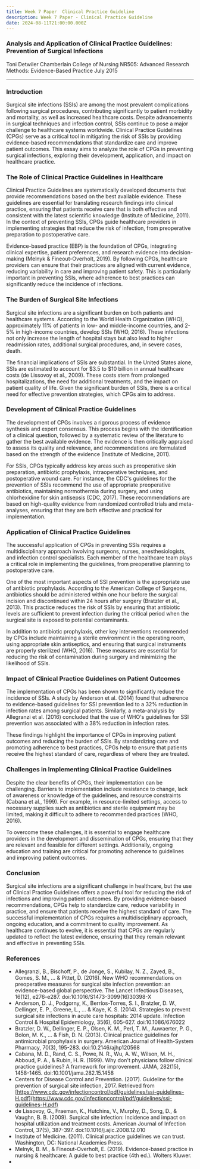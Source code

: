 ```yaml
---
title: Week 7 Paper  Clinical Practice Guideline
description: Week 7 Paper - Clinical Practice Guideline
date: 2024-08-11T21:00:00.000Z
---
```


### Analysis and Application of Clinical Practice Guidelines: Prevention of Surgical Infections

Toni Detwiler
Chamberlain College of Nursing
NR505: Advanced Research Methods: Evidence-Based Practice
July 2015

***

### Introduction

Surgical site infections (SSIs) are among the most prevalent complications following surgical procedures, contributing significantly to patient morbidity and mortality, as well as increased healthcare costs. Despite advancements in surgical techniques and infection control, SSIs continue to pose a major challenge to healthcare systems worldwide. Clinical Practice Guidelines (CPGs) serve as a critical tool in mitigating the risk of SSIs by providing evidence-based recommendations that standardize care and improve patient outcomes. This essay aims to analyze the role of CPGs in preventing surgical infections, exploring their development, application, and impact on healthcare practice.

### The Role of Clinical Practice Guidelines in Healthcare

Clinical Practice Guidelines are systematically developed documents that provide recommendations based on the best available evidence. These guidelines are essential for translating research findings into clinical practice, ensuring that patients receive care that is both effective and consistent with the latest scientific knowledge (Institute of Medicine, 2011). In the context of preventing SSIs, CPGs guide healthcare providers in implementing strategies that reduce the risk of infection, from preoperative preparation to postoperative care.

Evidence-based practice (EBP) is the foundation of CPGs, integrating clinical expertise, patient preferences, and research evidence into decision-making (Melnyk & Fineout-Overholt, 2019). By following CPGs, healthcare providers can ensure that their practices are aligned with current evidence, reducing variability in care and improving patient safety. This is particularly important in preventing SSIs, where adherence to best practices can significantly reduce the incidence of infections.

### The Burden of Surgical Site Infections

Surgical site infections are a significant burden on both patients and healthcare systems. According to the World Health Organization (WHO), approximately 11% of patients in low- and middle-income countries, and 2-5% in high-income countries, develop SSIs (WHO, 2016). These infections not only increase the length of hospital stays but also lead to higher readmission rates, additional surgical procedures, and, in severe cases, death.

The financial implications of SSIs are substantial. In the United States alone, SSIs are estimated to account for $3.5 to $10 billion in annual healthcare costs (de Lissovoy et al., 2009). These costs stem from prolonged hospitalizations, the need for additional treatments, and the impact on patient quality of life. Given the significant burden of SSIs, there is a critical need for effective prevention strategies, which CPGs aim to address.

### Development of Clinical Practice Guidelines

The development of CPGs involves a rigorous process of evidence synthesis and expert consensus. This process begins with the identification of a clinical question, followed by a systematic review of the literature to gather the best available evidence. The evidence is then critically appraised to assess its quality and relevance, and recommendations are formulated based on the strength of the evidence (Institute of Medicine, 2011).

For SSIs, CPGs typically address key areas such as preoperative skin preparation, antibiotic prophylaxis, intraoperative techniques, and postoperative wound care. For instance, the CDC's guidelines for the prevention of SSIs recommend the use of appropriate preoperative antibiotics, maintaining normothermia during surgery, and using chlorhexidine for skin antisepsis (CDC, 2017). These recommendations are based on high-quality evidence from randomized controlled trials and meta-analyses, ensuring that they are both effective and practical for implementation.

### Application of Clinical Practice Guidelines

The successful application of CPGs in preventing SSIs requires a multidisciplinary approach involving surgeons, nurses, anesthesiologists, and infection control specialists. Each member of the healthcare team plays a critical role in implementing the guidelines, from preoperative planning to postoperative care.

One of the most important aspects of SSI prevention is the appropriate use of antibiotic prophylaxis. According to the American College of Surgeons, antibiotics should be administered within one hour before the surgical incision and discontinued within 24 hours after surgery (Bratzler et al., 2013). This practice reduces the risk of SSIs by ensuring that antibiotic levels are sufficient to prevent infection during the critical period when the surgical site is exposed to potential contaminants.

In addition to antibiotic prophylaxis, other key interventions recommended by CPGs include maintaining a sterile environment in the operating room, using appropriate skin antiseptics, and ensuring that surgical instruments are properly sterilized (WHO, 2016). These measures are essential for reducing the risk of contamination during surgery and minimizing the likelihood of SSIs.

### Impact of Clinical Practice Guidelines on Patient Outcomes

The implementation of CPGs has been shown to significantly reduce the incidence of SSIs. A study by Anderson et al. (2014) found that adherence to evidence-based guidelines for SSI prevention led to a 32% reduction in infection rates among surgical patients. Similarly, a meta-analysis by Allegranzi et al. (2016) concluded that the use of WHO's guidelines for SSI prevention was associated with a 38% reduction in infection rates.

These findings highlight the importance of CPGs in improving patient outcomes and reducing the burden of SSIs. By standardizing care and promoting adherence to best practices, CPGs help to ensure that patients receive the highest standard of care, regardless of where they are treated.

### Challenges in Implementing Clinical Practice Guidelines

Despite the clear benefits of CPGs, their implementation can be challenging. Barriers to implementation include resistance to change, lack of awareness or knowledge of the guidelines, and resource constraints (Cabana et al., 1999). For example, in resource-limited settings, access to necessary supplies such as antibiotics and sterile equipment may be limited, making it difficult to adhere to recommended practices (WHO, 2016).

To overcome these challenges, it is essential to engage healthcare providers in the development and dissemination of CPGs, ensuring that they are relevant and feasible for different settings. Additionally, ongoing education and training are critical for promoting adherence to guidelines and improving patient outcomes.

### Conclusion

Surgical site infections are a significant challenge in healthcare, but the use of Clinical Practice Guidelines offers a powerful tool for reducing the risk of infections and improving patient outcomes. By providing evidence-based recommendations, CPGs help to standardize care, reduce variability in practice, and ensure that patients receive the highest standard of care. The successful implementation of CPGs requires a multidisciplinary approach, ongoing education, and a commitment to quality improvement. As healthcare continues to evolve, it is essential that CPGs are regularly updated to reflect the latest evidence, ensuring that they remain relevant and effective in preventing SSIs.

### References

* Allegranzi, B., Bischoff, P., de Jonge, S., Kubilay, N. Z., Zayed, B., Gomes, S. M., ... & Pittet, D. (2016). New WHO recommendations on preoperative measures for surgical site infection prevention: an evidence-based global perspective. The Lancet Infectious Diseases, 16(12), e276-e287. doi:10.1016/S1473-3099(16)30398-X
* Anderson, D. J., Podgorny, K., Berríos-Torres, S. I., Bratzler, D. W., Dellinger, E. P., Greene, L., ... & Kaye, K. S. (2014). Strategies to prevent surgical site infections in acute care hospitals: 2014 update. Infection Control & Hospital Epidemiology, 35(6), 605-627. doi:10.1086/676022
* Bratzler, D. W., Dellinger, E. P., Olsen, K. M., Perl, T. M., Auwaerter, P. G., Bolon, M. K., ... & Fish, D. N. (2013). Clinical practice guidelines for antimicrobial prophylaxis in surgery. American Journal of Health-System Pharmacy, 70(3), 195-283. doi:10.2146/ajhp120568
* Cabana, M. D., Rand, C. S., Powe, N. R., Wu, A. W., Wilson, M. H., Abboud, P. A., & Rubin, H. R. (1999). Why don't physicians follow clinical practice guidelines? A framework for improvement. JAMA, 282(15), 1458-1465. doi:10.1001/jama.282.15.1458
* Centers for Disease Control and Prevention. (2017). Guideline for the prevention of surgical site infection, 2017. Retrieved from [https://www.cdc.gov/infectioncontrol/pdf/guidelines/ssi-guidelines-H.pdf](https://www.cdc.gov/infectioncontrol/pdf/guidelines/ssi-guidelines-H.pdf)
* de Lissovoy, G., Fraeman, K., Hutchins, V., Murphy, D., Song, D., & Vaughn, B. B. (2009). Surgical site infection: Incidence and impact on hospital utilization and treatment costs. American Journal of Infection Control, 37(5), 387-397. doi:10.1016/j.ajic.2008.12.010
* Institute of Medicine. (2011). Clinical practice guidelines we can trust. Washington, DC: National Academies Press.
* Melnyk, B. M., & Fineout-Overholt, E. (2019). Evidence-based practice in nursing & healthcare: A guide to best practice (4th ed.). Wolters Kluwer.
*
